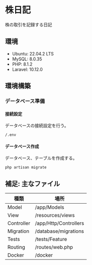 # 株日記
株の取引を記録する日記

## 環境
* Ubuntu: 22.04.2 LTS
* MySQL: 8.0.35
* PHP: 8.1.2
* Laravel: 10.12.0

## 環境構築
### データベース準備
#### 接続設定
データベースの接続設定を行う。
```
/.env
```
#### データベース作成
データベース、テーブルを作成する。
```
php artisan migrate
```

## 補足: 主なファイル
| 種類 | 場所 |
| - | - |
| Model | /app/Models |
| View | /resources/views |
| Controller | /app/Http/Controllers |
| Migration | /database/migrations |
| Tests | /tests/Feature |
| Routing | /routes/web.php |
| Docker | /docker |
